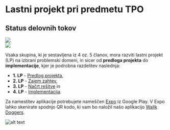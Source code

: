 # Lastni projekt pri predmetu TPO

## Status delovnih tokov

![](https://github.com/tpo-2020-2021/LP234-21/workflows/Neprekinjena%20integracija/badge.svg)<br>
![](https://github.com/tpo-2020-2021/LP234-21/workflows/Neprekinjena%20dostava/badge.svg)

Vsaka skupina, ki je sestavljena iz 4 oz. 5 članov, mora razviti lastni projekt (LP) na izbrani problemski domeni, in sicer od **predloga projekta** do **implementacije**, kjer je podrobna razdelitev naslednja:

* **1. LP** - [Predlog projekta](docs/predlog-projekta),
* **2. LP** - [Zajem zahtev](docs/zajem-zahtev),
* **3. LP** - [Načrt rešitve](docs/nacrt) in
* **4. LP** - [Implementacija](src).

Za namestitev aplikacije potrebujete nameščen [Expo](https://play.google.com/store/apps/details?id=host.exp.exponent&hl=en&gl=US) iz Google Play. V Expo lahko skenirate spodnjo QR kodo, ki vam bo naložil našo aplikacijo [Wallk Doggers](https://expo.io/@walk-doggers).


![alt text](https://cdn.discordapp.com/attachments/811599453785686016/846165152494518272/unknown.png)
